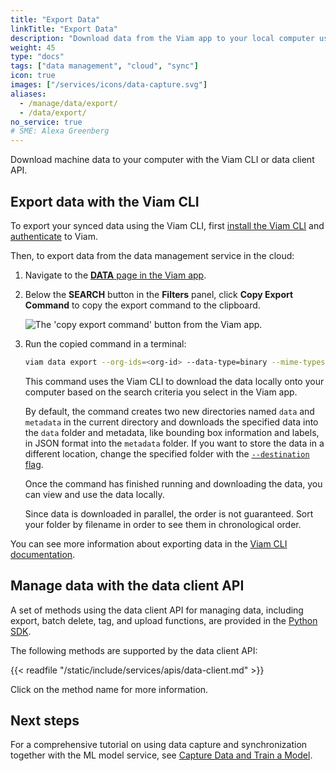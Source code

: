 ```yaml
---
title: "Export Data"
linkTitle: "Export Data"
description: "Download data from the Viam app to your local computer using the data client API or the Viam CLI."
weight: 45
type: "docs"
tags: ["data management", "cloud", "sync"]
icon: true
images: ["/services/icons/data-capture.svg"]
aliases:
  - /manage/data/export/
  - /data/export/
no_service: true
# SME: Alexa Greenberg
---
```


Download machine data to your computer with the Viam CLI or data client API.

## Export data with the Viam CLI

To export your synced data using the Viam CLI, first [install the Viam CLI](/cli/#install) and [authenticate](/cli/#authenticate) to Viam.

Then, to export data from the data management service in the cloud:

1. Navigate to the [**DATA** page in the Viam app](https://app.viam.com/data/view).
2. Below the **SEARCH** button in the **Filters** panel, click **Copy Export Command** to copy the export command to the clipboard.

   ![The 'copy export command' button from the Viam app.](/services/data/copy_command.png)

3. Run the copied command in a terminal:

   ```sh {class="command-line" data-prompt="$"}
   viam data export --org-ids=<org-id> --data-type=binary --mime-types=<mime types> --destination=.
   ```

   This command uses the Viam CLI to download the data locally onto your computer based on the search criteria you select in the Viam app.

   By default, the command creates two new directories named `data` and `metadata` in the current directory and downloads the specified data into the `data` folder and metadata, like bounding box information and labels, in JSON format into the `metadata` folder.
   If you want to store the data in a different location, change the specified folder with the [`--destination` flag](/cli/#named-arguments).

   Once the command has finished running and downloading the data, you can view and use the data locally.

   Since data is downloaded in parallel, the order is not guaranteed.
   Sort your folder by filename in order to see them in chronological order.

You can see more information about exporting data in the [Viam CLI documentation](/cli/#data).

## Manage data with the data client API

A set of methods using the data client API for managing data, including export, batch delete, tag, and upload functions, are provided in the [Python SDK](https://python.viam.dev).

The following methods are supported by the data client API:

{{< readfile "/static/include/services/apis/data-client.md" >}}

Click on the method name for more information.

## Next steps

For a comprehensive tutorial on using data capture and synchronization together with the ML model service, see [Capture Data and Train a Model](/tutorials/services/data-mlmodel-tutorial/).
